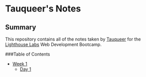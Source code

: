 # Tauqueer's Notes

## Summary 

This repository contains all of the notes taken by [Tauqueer](https://github.com/tkoriginal) for the [Lighthouse Labs](https://www.lighthouselabs.ca/) Web Development Bootcamp.

###Table of Contents
* [Week 1](/Week_1)
  * [Day 1](/Week_1/Day_1)
  
